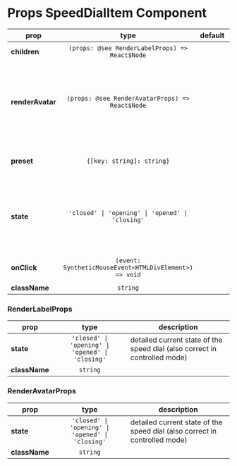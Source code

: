 # Props SpeedDialItem Component

prop|type|default|required|description
---- | :----: | :-------: | :--------: | -----------
**children** | `(props: @see RenderLabelProps) => React$Node` |  | ✔ | render function
**renderAvatar** | `(props: @see RenderAvatarProps) => React$Node` |  |  | render function for the `<Avatar />` component which is visible beside the item.
**preset** | `{[key: string]: string}` |  |  | for some behaviours [presets](https://github.com/smollweide/material-ui-speed-dial/tree/master/src/presets) are defined.
**state** | `'closed' \| 'opening' \| 'opened' \| 'closing'` |  | ✔ | detailed current state of the speed dial (also correct in controlled mode) |
**onClick** | `(event: SyntheticMouseEvent<HTMLDivElement>) => void` | | | handle click on item |
**className** | `string` | | |

### RenderLabelProps

prop|type|description
---- | :----: | -----------
**state** | `'closed' \| 'opening' \| 'opened' \| 'closing'` | detailed current state of the speed dial (also correct in controlled mode) |
**className** | `string` | |

### RenderAvatarProps

prop|type|description
---- | :----: | -----------
**state** | `'closed' \| 'opening' \| 'opened' \| 'closing'` | detailed current state of the speed dial (also correct in controlled mode) |
**className** | `string` | |
